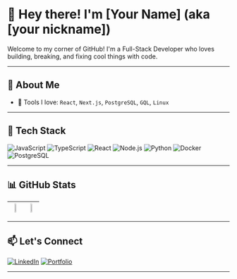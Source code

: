 # 👋 Hey there! I'm [Your Name] (aka [your nickname])

Welcome to my corner of GitHub! I'm a Full-Stack Developer who loves building, breaking, and fixing cool things with code.

---

## 🚀 About Me

- 🧰 Tools I love: `React`, `Next.js`, `PostgreSQL`, `GQL`, `Linux`

---

## 🧰 Tech Stack

![JavaScript](https://img.shields.io/badge/-JavaScript-F7DF1E?logo=javascript&logoColor=black&style=flat-square)
![TypeScript](https://img.shields.io/badge/-TypeScript-3178C6?logo=typescript&logoColor=white&style=flat-square)
![React](https://img.shields.io/badge/-React-61DAFB?logo=react&logoColor=black&style=flat-square)
![Node.js](https://img.shields.io/badge/-Node.js-339933?logo=node.js&logoColor=white&style=flat-square)
![Python](https://img.shields.io/badge/-Python-3776AB?logo=python&logoColor=white&style=flat-square)
![Docker](https://img.shields.io/badge/-Docker-2496ED?logo=docker&logoColor=white&style=flat-square)
![PostgreSQL](https://img.shields.io/badge/-PostgreSQL-4169E1?logo=postgresql&logoColor=white&style=flat-square)

---

## 📊 GitHub Stats

| <img src="https://github-readme-stats.vercel.app/api?username=Karlo3110&show_icons=true&theme=radical" width="48%"> | <img src="https://github-readme-streak-stats.herokuapp.com/?user=Karlo3110&theme=radical" width="48%"> |
|:--:|:--:|

---

## 📫 Let's Connect

[![LinkedIn](https://img.shields.io/badge/-LinkedIn-0077B5?logo=linkedin&logoColor=white&style=flat-square)](https://www.linkedin.com/in/karlo-starcevic/)
[![Portfolio](https://img.shields.io/badge/-Portfolio-000000?logo=firefox&logoColor=white&style=flat-square)](https://visualvaultsolutions.com)

---

